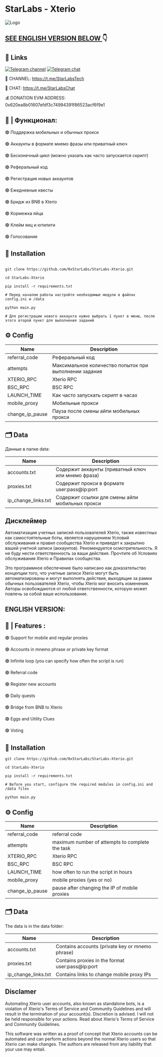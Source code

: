 #  StarLabs - Xterio 


![Logo](https://i.postimg.cc/VNdZhv44/xterio.png)

## [SEE ENGLISH VERSION BELOW ](https://github.com/0xStarLabs/StarLabs-Twitter#english-version)👇

## 🔗 Links
[![Telegram channel](https://img.shields.io/endpoint?url=https://runkit.io/damiankrawczyk/telegram-badge/branches/master?url=https://t.me/StarLabsTech)](https://t.me/StarLabsTech)
[![Telegram chat](https://img.shields.io/endpoint?url=https://runkit.io/damiankrawczyk/telegram-badge/branches/master?url=https://t.me/StarLabsChat)](https://t.me/StarLabsChat)

🔔 CHANNEL: https://t.me/StarLabsTech

💬 CHAT: https://t.me/StarLabsChat

💰 DONATION EVM ADDRESS: 0x620ea8b01607efdf3c74994391f86523acf6f9e1


## 🤖 | Функционал:

🟢 Поддержка мобильных и обычных прокси

🟢 Аккаунты в формате мнемо фразы или приватный ключ

🟢 Бесконечный цикл (можно указать как часто запускается скрипт)

🟢 Реферальный код

🟢 Регистрация новых аккаунтов

🟢 Ежедневные квесты

🟢 Бридж из BNB в Xterio

🟢 Кормежка яйца

🟢 Клейм яиц и ютилити

🟢 Голосование


## 🚀 Installation
```

git clone https://github.com/0xStarLabs/StarLabs-Xterio.git

cd StarLabs-Xterio

pip install -r requirements.txt

# Перед началом работы настройте необходимые модули в файлах config.ini и /data

python main.py

# Для регистрации нового аккаунта нужно выбрать 1 пункт в меню, после этого второй пункт для выполнения заданий
```

## ⚙️ Config

| Name | Description |
| --- | --- |
| referral_code | Реферальный код |
| attempts | Максимальное количество попыток при выполнении задания |
| XTERIO_RPC | Xterio RPC |
| BSC_RPC | BSC RPC |
| LAUNCH_TIME | Как часто запускать скрипт в часах |
| mobile_proxy | Мобильные прокси |
| change_ip_pause | Пауза после смены айпи мобильных прокси |

## 🗂️ Data

Данные в папке data:

| Name | Description |
| --- | --- |
| accounts.txt | Содержит аккаунты (приватный ключ или мнемо фраза) |
| proxies.txt | Содержит прокси в формате user:pass@ip:port |
| ip_change_links.txt | Содержит ссылки для смены айпи мобильных прокси |


## Дисклеймер
Автоматизация учетных записей пользователей Xterio, также известных как самостоятельные боты, является нарушением Условий обслуживания и правил сообщества Xterio и приведет к закрытию вашей учетной записи (аккаунтов). Рекомендуется осмотрительность. Я не буду нести ответственность за ваши действия. Прочтите об Условиях обслуживания Xterio и Правилах сообщества.

Это программное обеспечение было написано как доказательство концепции того, что учетные записи Xterio могут быть автоматизированы и могут выполнять действия, выходящие за рамки обычных пользователей Xterio, чтобы Xterio мог вносить изменения. Авторы  освобождаются от любой ответственности, которую может повлечь за собой ваше использование.

## ENGLISH VERSION:

## 🤖 | Features :

🟢 Support for mobile and regular proxies

🟢 Accounts in mnemo phrase or private key format

🟢 Infinite loop (you can specify how often the script is run)

🟢 Referral code

🟢 Register new accounts

🟢 Daily quests

🟢 Bridge from BNB to Xterio

🟢 Eggs and Utility Clues

🟢 Voting

## 🚀 Installation
```
git clone https://github.com/0xStarLabs/StarLabs-Xterio.git

cd StarLabs-Xterio

pip install -r requirements.txt

# Before you start, configure the required modules in config.ini and /data files

python main.py
```

## ⚙️ Config

| Name | Description |
| --- | --- |
| referral_code | referral code |
| attempts | maximum number of attempts to complete the task |
| XTERIO_RPC | Xterio RPC |
| BSC_RPC | BSC RPC |
| LAUNCH_TIME | how often to run the script in hours |
| mobile_proxy | mobile proxies (yes or no) |
| change_ip_pause | pause after changing the IP of mobile proxies |



## 🗂️ Data

The data is in the data folder:

| Name | Description |
| --- | --- |
| accounts.txt | Contains accounts (private key or mnemo phrase) |
| proxies.txt | Contains proxies in the format user:pass@ip:port |
| ip_change_links.txt | Contains links to change mobile proxy IPs |


## Disclamer

Automating Xterio user accounts, also known as standalone bots, is a violation of Xterio's Terms of Service and Community Guidelines and will result in the termination of your account(s). Discretion is advised. I will not be held responsible for your actions. Read about Xterio's Terms of Service and Community Guidelines.

This software was written as a proof of concept that Xterio accounts can be automated and can perform actions beyond the normal Xterio users so that Xterio can make changes. The authors are released from any liability that your use may entail.

